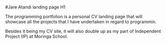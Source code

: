 #Jare Atandi landing page H1

The programming portfolion is a personal CV landing page that will showcase
all the projects that I have undertaken in regard to programmin. 

Besides it being my CV site, it will also double up as my part of Independent Project (IP)
at Moringa School. 
